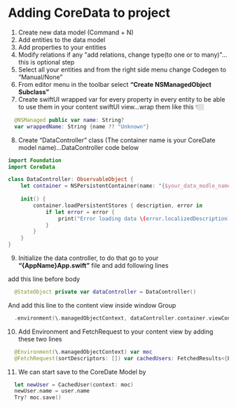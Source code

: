 
# Adding CoreData to project

1) Create new data model (Command + N)
2) Add entities to the data model
3) Add properties to your entities
4) Modify relations if any "add relations, change type(to one or to many)"…this is optional step
5) Select all your entities and from the right side menu change Codegen to “Manual/None”
6) From editor menu in the toolbar select **“Create NSManagedObject Subclass”**
7) Create swiftUI wrapped var for every property in every entity to be able to use them in your content swiftUI view...wrap them like this 👇🏼

```swift
  @NSManaged public var name: String?
  var wrappedName: String {name ?? "Unknown"}
```

8) Create “DataController” class (The container name is your CoreDate model name)...DataController code below

```swift
import Foundation
import CoreData

class DataController: ObservableObject {
    let container = NSPersistentContainer(name: "{$your_data_modle_name}")
    
    init() {
        container.loadPersistentStores { description, error in
            if let error = error {
                print("Error loading data \(error.localizedDescription)")
            }
        }
    }
}
```
9) Initialize the data controller, to do that go to your **“{AppName}App.swift”** file and add following lines

add this line before body 

```swift
  @StateObject private var dataController = DataController()
```

And add this line to the content view inside window Group

```swift
  .environment(\.managedObjectContext, dataController.container.viewContext)
```

10) Add Environment and FetchRequest to your content view by adding these two lines

```swift
  @Environment(\.managedObjectContext) var moc
  @FetchRequest(sortDescriptors: []) var cachedUsers: FetchedResults<{EntityName}>
```

11) We can start save to the CoreDate Model by

```swift
  let newUser = CachedUser(context: moc)
  newUser.name = user.name
  Try? moc.save()
```


